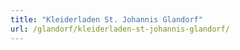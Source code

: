```yaml
---
title: "Kleiderladen St. Johannis Glandorf"
url: /glandorf/kleiderladen-st-johannis-glandorf/
---
```

